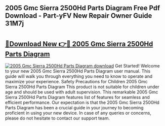 ## 2005 Gmc Sierra 2500Hd Parts Diagram Free Pdf Download - Part-yFV New Repair Owner Guide 31M7j

# <h2><a href="http://dfj5cm1.blite.top/?on=2005+Gmc+Sierra+2500Hd+Parts+Diagram">🔗Download New 👉🔴 2005 Gmc Sierra 2500Hd Parts Diagram</a></h2>

[![2005 Gmc Sierra 2500Hd Parts Diagram download](https://i.imgur.com/lujVjoI.png)](http://dfj5cm1.blite.top/?on=2005+Gmc+Sierra+2500Hd+Parts+Diagram)
Get Started! Welcome to your new 2005 Gmc Sierra 2500Hd Parts Diagram user manual. This guide will walk you through everything you need to know to operate and maximize your experience. Safety Precautions for Children 2005 Gmc Sierra 2500Hd Parts Diagram This product is not suitable for children under age and should be used with adult supervision. This remarkable 2005 Gmc Sierra 2500Hd Parts Diagram features list of features for seamless and efficient performance. Our expectation is that the 2005 Gmc Sierra 2500Hd Parts Diagram has been a crucial guide in your journey to becoming proficient in using your new device. In case of any queries or concerns, please do not hesitate to contact our support team.
